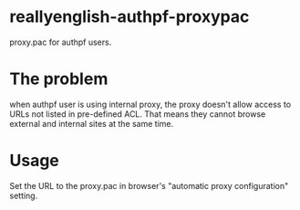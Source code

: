 reallyenglish-authpf-proxypac
=============================

proxy.pac for authpf users.

The problem
===========

when authpf user is using internal proxy, the proxy doesn't allow access to
URLs not listed in pre-defined ACL. That means they cannot browse external and
internal sites at the same time.

Usage
=====

Set the URL to the proxy.pac in browser's "automatic proxy configuration"
setting.
